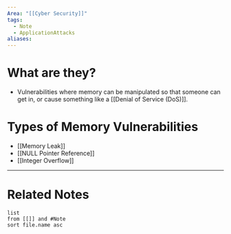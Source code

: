 ```yaml
---
Area: "[[Cyber Security]]"
tags:
  - Note
  - ApplicationAttacks
aliases:
---
```

# What are they?
- Vulnerabilities where memory can be manipulated so that someone can get in, or cause something like a [[Denial of Service (DoS)]].

# Types of Memory Vulnerabilities
- [[Memory Leak]]
- [[NULL Pointer Reference]]
- [[Integer Overflow]]


---
# Related Notes
```dataview
list
from [[]] and #Note 
sort file.name asc
```

